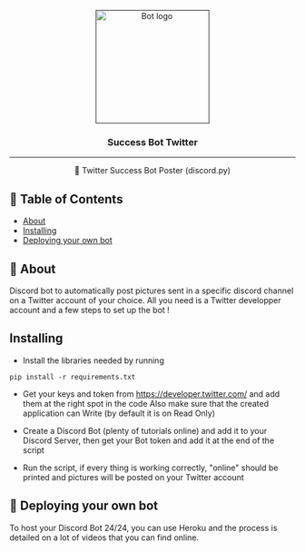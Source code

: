 <p align="center">
  <a href="" rel="noopener">
 <img width=200px height=200px src="https://i.imgur.com/FxL5qM0.jpg" alt="Bot logo"></a>
</p>

<h3 align="center">Success Bot Twitter</h3>

<div align="center">

</div>

---

<p align="center"> 🤖 Twitter Success Bot Poster (discord.py)
    <br> 
</p>

## 📝 Table of Contents

- [About](#about)
- [Installing](#installing)
- [Deploying your own bot](#deployment)

## 🧐 About <a name = "about"></a>

Discord bot to automatically post pictures sent in a specific discord channel on a Twitter account of your choice. All you need is a Twitter developper account and a few steps to set up the bot !



## Installing <a name = "installing"></a>

- Install the libraries needed by running
```
pip install -r requirements.txt
```

- Get your keys and token from https://developer.twitter.com/ and add them at the right spot in the code
Also make sure that the created application can Write (by default it is on Read Only)

- Create a Discord Bot (plenty of tutorials online) and add it to your Discord Server, then get your Bot token and add it at the end of the script

- Run the script, if every thing is working correctly, "online" should be printed and pictures will be posted on your Twitter account


## 🚀 Deploying your own bot <a name = "deployment"></a>

To host your Discord Bot 24/24, you can use Heroku and the process is detailed on a lot of videos that you can find online.

